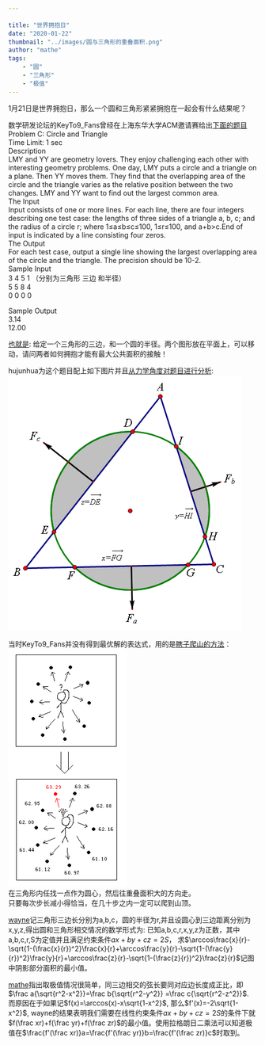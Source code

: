 ```yaml
---

title: "世界拥抱日"
date: "2020-01-22"
thumbnail: "../images/圆与三角形的重叠面积.png"
author: "mathe"
tags: 
    - "圆"
    - "三角形" 
    - "极值"
---
```


1月21日是世界拥抱日，那么一个圆和三角形紧紧拥抱在一起会有什么结果呢？
<!--more-->

数学研发论坛的KeyTo9_Fans曾经在上海东华大学ACM邀请赛给出[下面的题目](https://bbs.csdn.net/topics/320043195)  
Problem C: Circle and Triangle  
Time Limit: 1 sec  
Description  
LMY and YY are geometry lovers. They enjoy challenging each other with interesting geometry problems. One day, LMY puts a circle and a triangle on a plane. Then YY moves them. They find that the overlapping area of the circle and the triangle varies as the relative position between the two changes. LMY and YY want to find out the largest common area.  
The Input   
Input consists of one or more lines. For each line, there are four integers describing one test case: the lengths of three sides of a triangle a, b, c; and the radius of a circle r; where 1≤a≤b≤c≤100, 1≤r≤100, and a+b>c.End of input is indicated by a line consisting four zeros.  
The Output   
For each test case, output a single line showing the largest overlapping area of the circle and the triangle. The precision should be 10-2.  
Sample Input  
3 4 5 1 （分别为三角形 三边 和半径）  
5 5 8 4  
0 0 0 0  

Sample Output  
3.14  
12.00  

[也就是](https://bbs.emath.ac.cn/thread-1779-1-1.html):
给定一个三角形的三边，和一个圆的半径。两个图形放在平面上，可以移动，请问两者如何拥抱才能有最大公共面积的接触！

hujunhua为这个题目配上如下图片并且[从力学角度对题目进行分析](https://bbs.emath.ac.cn/forum.php?mod=redirect&goto=findpost&ptid=1779&pid=42079&fromuid=20):
![circle_and_triangle](../images/圆与三角形的重叠面积.png)

当时KeyTo9_Fans并没有得到最优解的表达式，用的是[瞎子爬山的方法](https://bbs.emath.ac.cn/forum.php?mod=redirect&goto=findpost&ptid=1779&pid=24331&fromuid=20)：  
![climb](../images/climb.PNG)  
在三角形内任找一点作为圆心，然后往重叠面积大的方向走。  
只要每次步长减小得恰当，在几十步之内一定可以爬到山顶。

[wayne](https://bbs.emath.ac.cn/forum.php?mod=redirect&goto=findpost&ptid=1779&pid=21971&fromuid=20)记三角形三边长分别为a,b,c，圆的半径为r,并且设圆心到三边距离分别为x,y,z,得出圆和三角形相交情况的数学形式为:
已知a,b,c,r,x,y,z为正数，其中a,b,c,r,S为定值并且满足约束条件$ax+by+cz=2S$，
求$\arccos\frac{x}{r}-\sqrt{1-(\frac{x}{r})^2}\frac{x}{r}+\arccos\frac{y}{r}-\sqrt{1-(\frac{y}{r})^2}\frac{y}{r}+\arccos\frac{z}{r}-\sqrt{1-(\frac{z}{r})^2}\frac{z}{r}$记图中阴影部分面积的最小值。

[mathe](https://bbs.emath.ac.cn/forum.php?mod=redirect&goto=findpost&ptid=1779&pid=21966&fromuid=20)指出取极值情况很简单，同三边相交的弦长要同对应边长度成正比，即$\frac a{\sqrt{r^2-x^2}}=\frac b{\sqrt{r^2-y^2}} =\frac c{\sqrt{r^2-z^2}}$.
而原因在于如果记$f(x)=\arccos(x)-x\sqrt{1-x^2}$, 那么$f'(x)=-2\sqrt{1-x^2}$, wayne的结果表明我们需要在线性约束条件$ax+by+cz=2S$的条件下就$f(\frac xr)+f(\frac yr)+f(\frac zr)$的最小值。使用拉格朗日二乘法可以知道极值在$\frac{f'(\frac xr)}a=\frac{f'(\frac yr)}b=\frac{f'(\frac zr)}c$时取到。
